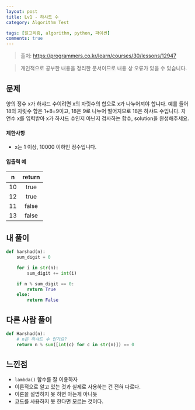 ```yaml
---
layout: post
title: Lv1 - 하샤드 수
category: Algorithm Test

tags: [알고리즘, algorithm, python, 파이썬]
comments: true
---
```

> 출처: https://programmers.co.kr/learn/courses/30/lessons/12947

> 개인적으로 공부한 내용을 정리한 문서이므로 내용 상 오류가 있을 수 있습니다.

## 문제

양의 정수 x가 하샤드 수이려면 x의 자릿수의 합으로 x가 나누어져야 합니다. 예를 들어 18의 자릿수 합은 1+8=9이고, 18은 9로 나누어 떨어지므로 18은 하샤드 수입니다. 자연수 x를 입력받아 x가 하샤드 수인지 아닌지 검사하는 함수, solution을 완성해주세요.

#### 제한사항
- x는 1 이상, 10000 이하인 정수입니다.

#### 입출력 예

n | return
:---------:  | :-----------:
10 | true
12 | true
11 | false
13 | false

## 내 풀이
```python
def harshad(n):
    sum_digit = 0

    for i in str(n):
        sum_digit += int(i)

    if n % sum_digit == 0:
        return True
    else:
        return False
```


## 다른 사람 풀이
```python
def Harshad(n):
    # n은 하샤드 수 인가요?
    return n % sum([int(c) for c in str(n)]) == 0
```


## 느낀점
- `lambda()` 함수를 잘 이용하자
- 이론적으로 알고 있는 것과 실제로 사용하는 건 전혀 다르다.
- 이론을 설명하지 못 하면 아는게 아니듯
- 코드를 사용하지 못 한다면 모르는 것이다.
